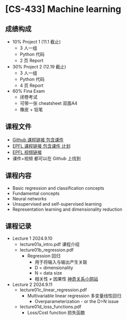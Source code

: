 # [CS-433] Machine learning

## 成绩构成

- 10% Project 1 (11.1 截止)
  - 3 人一组
  - Python 代码
  - 2 页 Report
- 30% Project 2 (12.19 截止)
  - 3 人一组
  - Python 代码
  - 4 页 Report
- 60% Fina Exam
  - 闭卷考试
  - 可带一张 cheatsheet 双面A4
  - 橡皮 + 铅笔


## 课程文件
- [Github 课程链接 包含课件](https://github.com/epfml/ML_course/tree/main/lectures)  
- [EPFL 课程链接 包含课件 计划](https://www.epfl.ch/labs/mlo/machine-learning-cs-433/)
- [EPFL 视频链接](https://mediaspace.epfl.ch/channel/CS-433+Machine+learning/55647)
- 课件+视频 都可以在 Github 上找到


## 课程内容
- Basic regression and classification concepts 
- Fundamental concepts 
- Neural networks
- Unsupervised and self-supervised learning
- Representation learning and dimensionality reduction


## 课程记录
- Lecture 1 2024.9.10
  - lecture01a_intro.pdf 课程介绍
  - lecture01b_regression.pdf 
    - Regression 回归
      - 用于将输入与输出产生关联
      - D = dimensionality
      - N = data size
      - 相关性 ≠ 因果性 [神奇关系小网站](https://tylervigen.com/spurious-correlations)
- Lecture 2 2024.9.11
  - lecture01c_linear_regression.pdf
    - Multivariable linear  regression 多变量线性回归
      - Overparameterization - or the D>N issue
  - lecture01d_loss_functions.pdf
    - Loss/Cost function 损失函数



